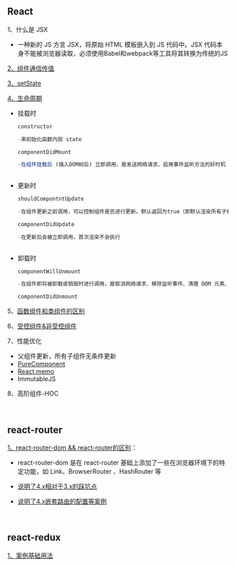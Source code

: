 ## React
1、什么是 JSX 

* 一种新的 JS 方言 JSX，将原始 HTML 模板嵌入到 JS 代码中。JSX 代码本身不能被浏览器读取，必须使用Babel和webpack等工具将其转换为传统的JS

[2、组件通信传值](https://github.com/yang1212/collection-about/issues)

[3、setState](https://github.com/yang1212/collection-about/issues/12)

[4、生命周期](https://juejin.cn/post/6914112105964634119)

* 挂载时
  ```js
  constructor
  
  -来初始化函数内部 state
  
  componentDidMount
  
  -在组件挂载后 (插入DOM树后) 立即调用，是发送网络请求、启用事件监听方法的好时机
    
  ```
* 更新时
  ```js
  shouldCompontntUpdate
  
  -在组件更新之前调用，可以控制组件是否进行更新。默认返回为true（即默认渲染所有子组件）
  
  componentDidUpdate
  
  -在更新后会被立即调用，首次渲染不会执行
    
  ```
* 卸载时
  ```js
  componentWillUnmount
  
  -在组件即将被卸载或销毁时进行调用，是取消网络请求、移除监听事件、清理 DOM 元素、清理定时器等操作的好时机
  
  componentDidUnmount
  ```

5、[函数组件和类组件的区别](https://juejin.cn/post/6867028553629138952)

6、[受控组件&非受控组件](https://juejin.cn/post/6858276396968951822#comment)

7、性能优化

* 父组件更新，所有子组件无条件更新
* [PureComponent](https://juejin.cn/post/6844903480369512455)
* [React.memo](https://1349279985.github.io/%E4%BC%98%E5%8C%96React-memo%E6%B8%B2%E6%9F%93%E5%88%A4%E5%88%AB%E6%9C%BA%E5%88%B6%E5%8F%8A%E5%AE%9E%E6%88%98/)
* ImmutableJS

8、高阶组件-HOC

<br/>

## react-router
[1、react-router-dom && react-router的区别](https://hexuanzhang.github.io/2018/03/01/react-router/)：

* react-router-dom 是在 react-router 基础上添加了一些在浏览器环境下的特定功能，如 Link、BrowserRouter 、HashRouter 等

* [说明了4.x相对于3.x的踩坑点](https://juejin.cn/post/6844903640839225358)

* [说明了4.x嵌套路由的配置等案例](https://segmentfault.com/a/1190000020812860)

<br/>

## react-redux
[1、案例基础用法](https://github.com/yang1212/collection-about/issues/7)
